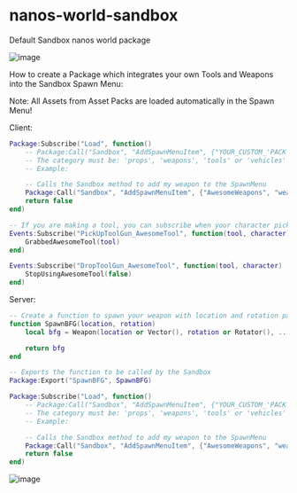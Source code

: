 # nanos-world-sandbox
Default Sandbox nanos world package

![image](https://user-images.githubusercontent.com/6226807/121760112-7d254d80-caff-11eb-968e-20f77aa3c7d3.png)

How to create a Package which integrates your own Tools and Weapons into the Sandbox Spawn Menu:

Note: All Assets from Asset Packs are loaded automatically in the Spawn Menu!

Client:

```lua
Package:Subscribe("Load", function()
	-- Package:Call("Sandbox", "AddSpawnMenuItem", {"YOUR_CUSTOM_'PACK'_NAME", "CATEGORY", "TOOL_ID", "TOOL_LABEL", "IMAGE_PATH"})
	-- The category must be: 'props', 'weapons', 'tools' or 'vehicles'
	-- Example:

	-- Calls the Sandbox method to add my weapon to the SpawnMenu
	Package:Call("Sandbox", "AddSpawnMenuItem", {"AwesomeWeapons", "weapons", "BFG", "Big Fucking Gun", "package///AwesomeWeapons/Client/SK_BFG.jpg"})
	return false
end)

-- If you are making a tool, you can subscribe when your character picks up or drops the Tool
Events:Subscribe("PickUpToolGun_AwesomeTool", function(tool, character)
	GrabbedAwesomeTool(tool)
end)

Events:Subscribe("DropToolGun_AwesomeTool", function(tool, character)
	StopUsingAwesomeTool(false)
end)
```

Server:

```lua
-- Create a function to spawn your weapon with location and rotation parameters
function SpawnBFG(location, rotation)
	local bfg = Weapon(location or Vector(), rotation or Rotator(), ...)

	return bfg
end

-- Exports the function to be called by the Sandbox 
Package:Export("SpawnBFG", SpawnBFG)

Package:Subscribe("Load", function()
	-- Package:Call("Sandbox", "AddSpawnMenuItem", {"YOUR_CUSTOM_'PACK'_NAME", "CATEGORY", "TOOL_ID", "PACKAGE_PATH", "PACKAGE_FUNCTION_NAME"})
	-- The category must be: 'props', 'weapons', 'tools' or 'vehicles'
	-- Example:

	-- Calls the Sandbox method to add my weapon to the SpawnMenu
	Package:Call("Sandbox", "AddSpawnMenuItem", {"AwesomeWeapons", "weapons", "BFG", "awesome-weapons", "SpawnBFG"})
	return false
end)
```

![image](https://user-images.githubusercontent.com/6226807/121760136-9a5a1c00-caff-11eb-8478-9694135d1378.png)
